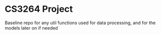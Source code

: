 # CS3264 Project

Baseline repo for any util functions used for data processing, and for the models later on if needed
